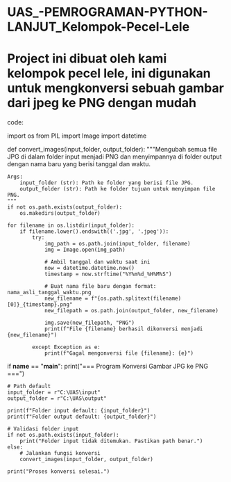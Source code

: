 # UAS_-PEMROGRAMAN-PYTHON-LANJUT_Kelompok-Pecel-Lele

# Project ini dibuat oleh kami kelompok pecel lele, ini digunakan untuk mengkonversi sebuah gambar dari jpeg ke PNG dengan mudah
code:


import os
from PIL import Image
import datetime

def convert_images(input_folder, output_folder):
    """Mengubah semua file JPG di dalam folder input menjadi PNG dan menyimpannya di folder output dengan nama baru yang berisi tanggal dan waktu.

    Args:
        input_folder (str): Path ke folder yang berisi file JPG.
        output_folder (str): Path ke folder tujuan untuk menyimpan file PNG.
    """
    if not os.path.exists(output_folder):
        os.makedirs(output_folder)

    for filename in os.listdir(input_folder):
        if filename.lower().endswith(('.jpg', '.jpeg')):
            try:
                img_path = os.path.join(input_folder, filename)
                img = Image.open(img_path)

                # Ambil tanggal dan waktu saat ini
                now = datetime.datetime.now()
                timestamp = now.strftime("%Y%m%d_%H%M%S")

                # Buat nama file baru dengan format: nama_asli_tanggal_waktu.png
                new_filename = f"{os.path.splitext(filename)[0]}_{timestamp}.png"
                new_filepath = os.path.join(output_folder, new_filename)

                img.save(new_filepath, "PNG")
                print(f"File {filename} berhasil dikonversi menjadi {new_filename}")

            except Exception as e:
                print(f"Gagal mengonversi file {filename}: {e}")

if __name__ == "__main__":
    print("=== Program Konversi Gambar JPG ke PNG ===")
    
    # Path default
    input_folder = r"C:\UAS\input"
    output_folder = r"C:\UAS\output"

    print(f"Folder input default: {input_folder}")
    print(f"Folder output default: {output_folder}")

    # Validasi folder input
    if not os.path.exists(input_folder):
        print("Folder input tidak ditemukan. Pastikan path benar.")
    else:
        # Jalankan fungsi konversi
        convert_images(input_folder, output_folder)

    print("Proses konversi selesai.")
